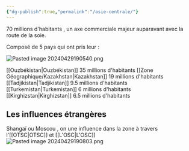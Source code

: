 ```yaml
---
{"dg-publish":true,"permalink":"/asie-centrale/"}
---
```


70 millions d'habitants , un axe commerciale majeur auparavant avec la route de la soie. 

Composé de 5 pays qui ont pris leur  : 

![Pasted image 20240429190540.png](/img/user/Pasted%20image%2020240429190540.png)

[[Ouzbékistan\|Ouzbékistan]] 35 millions d'habitants 
[[Zone Géographique/Kazakhstan\|Kazakhstan]] 19 millions d'habitants 
[[Tadjikistan\|Tadjikistan]] 9.5 millions d'habitants 
[[Turkemistan\|Turkemistan]] 6 millions d'habitants 
[[Kirghizstan\|Kirghizstan]] 6.5 millions d'habitants 

## Les influences étrangères 

Shangaï ou Moscou , on une influence dans la zone à travers l'[[OTSC\|OTSC]] et [[L'OSC\|L'OSC]]   
![Pasted image 20240429190803.png](/img/user/Pasted%20image%2020240429190803.png)